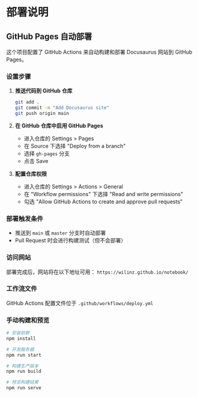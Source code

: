 # 部署说明

## GitHub Pages 自动部署

这个项目配置了 GitHub Actions 来自动构建和部署 Docusaurus 网站到 GitHub Pages。

### 设置步骤

1. **推送代码到 GitHub 仓库**
   ```bash
   git add .
   git commit -m "Add Docusaurus site"
   git push origin main
   ```

2. **在 GitHub 仓库中启用 GitHub Pages**
   - 进入仓库的 Settings > Pages
   - 在 Source 下选择 "Deploy from a branch"
   - 选择 `gh-pages` 分支
   - 点击 Save

3. **配置仓库权限**
   - 进入仓库的 Settings > Actions > General
   - 在 "Workflow permissions" 下选择 "Read and write permissions"
   - 勾选 "Allow GitHub Actions to create and approve pull requests"

### 部署触发条件

- 推送到 `main` 或 `master` 分支时自动部署
- Pull Request 时会进行构建测试（但不会部署）

### 访问网站

部署完成后，网站将在以下地址可用：
`https://wilinz.github.io/notebook/`

### 工作流文件

GitHub Actions 配置文件位于 `.github/workflows/deploy.yml`

### 手动构建和预览

```bash
# 安装依赖
npm install

# 开发服务器
npm run start

# 构建生产版本
npm run build

# 预览构建结果
npm run serve
```